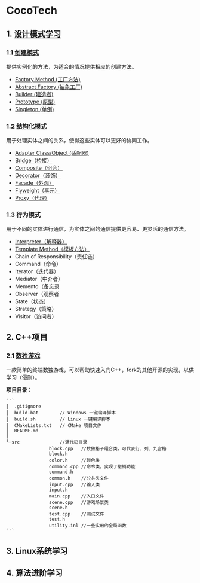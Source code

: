 # CocoTech

## 1. [设计模式学习](https://github.com/Aurelius84/CocoTech/tree/master/design_patterns#1%E5%B8%B8%E8%A7%81%E7%9A%84%E4%B8%89%E7%A7%8D%E6%9C%80%E5%9F%BA%E6%9C%AC%E7%9A%84%E8%AE%BE%E8%AE%A1%E6%A8%A1%E5%BC%8F)

### 1.1 [创建模式](https://github.com/Aurelius84/CocoTech/tree/master/design_patterns#2%E8%AF%A6%E7%BB%86%E7%9A%84%E6%A8%A1%E5%BC%8F%E4%BB%8B%E7%BB%8D)

提供实例化的方法，为适合的情况提供相应的创建方法。

- [Factory Method (工厂方法)](https://github.com/Aurelius84/CocoTech/tree/master/design_patterns#1-factory-method-%E5%B7%A5%E5%8E%82%E6%96%B9%E6%B3%95)
- [Abstract Factory (抽象工厂)](https://github.com/Aurelius84/CocoTech/tree/master/design_patterns#2-abstract-factory-%E6%8A%BD%E8%B1%A1%E5%B7%A5%E5%8E%82)
- [Builder (建造者)](https://github.com/Aurelius84/CocoTech/tree/master/design_patterns#3-builder-%E5%BB%BA%E9%80%A0%E8%80%85)
- [Prototype (原型)](https://github.com/Aurelius84/CocoTech/tree/master/design_patterns#4-prototype-%E5%8E%9F%E5%9E%8B)
- [Singleton (单例)](https://github.com/Aurelius84/CocoTech/tree/master/design_patterns#5-singleton-%E5%8D%95%E4%BE%8B)

### 1.2 [结构化模式](https://github.com/Aurelius84/CocoTech/tree/master/design_patterns#22-%E7%BB%93%E6%9E%84%E5%9E%8B)

用于处理实体之间的关系，使得这些实体可以更好的协同工作。

- [Adapter Class/Object (适配器)](https://github.com/Aurelius84/CocoTech/tree/master/design_patterns#6-adapter-classobject-%E9%80%82%E9%85%8D%E5%99%A8)
- [Bridge（桥接）](https://github.com/Aurelius84/CocoTech/tree/master/design_patterns#7-bridge-%E6%A1%A5%E6%8E%A5)
- [Composite（组合）](https://github.com/Aurelius84/CocoTech/tree/master/design_patterns#8-composite%E7%BB%84%E5%90%88)
- [Decorator（装饰）](https://github.com/Aurelius84/CocoTech/tree/master/design_patterns#9-decorator%E8%A3%85%E9%A5%B0%E5%99%A8)
- [Facade（外观）](https://github.com/Aurelius84/CocoTech/tree/master/design_patterns#10-facade-%E5%A4%96%E8%A7%82)
- [Flyweight（享元）](https://github.com/Aurelius84/CocoTech/tree/master/design_patterns#11-flyweight-%E4%BA%AB%E5%85%83)
- [Proxy（代理）](https://github.com/Aurelius84/CocoTech/tree/master/design_patterns#12-proxy-%E4%BB%A3%E7%90%86)　

### 1.3 行为模式

用于不同的实体进行通信，为实体之间的通信提供更容易、更灵活的通信方法。

- [Interpreter（解释器）](https://github.com/Aurelius84/CocoTech/tree/master/design_patterns#13-interpreter-%E8%A7%A3%E6%9E%90%E5%99%A8)
- [Template Method（模板方法）](https://github.com/Aurelius84/CocoTech/tree/master/design_patterns#14-template-method-%E6%A8%A1%E6%9D%BF%E6%96%B9%E6%B3%95)
- Chain of Responsibility（责任链）
- Command（命令）
- Iterator（迭代器）
- Mediator（中介者）
- Memento（备忘录
- Observer（观察者
- State（状态）
- Strategy（策略）
- Visitor（访问者）

## 2. C++项目

### 2.1 [数独游戏](https://github.com/Aurelius84/CocoTech/tree/master/cpp/sudoku#%E9%A1%B9%E7%9B%AE%E7%BB%93%E6%9E%84)

一款简单的终端数独游戏，可以帮助快速入门C++，fork的其他开源的实现，以供学习（侵删）。

**项目目录：**

    ```
    │  .gitignore
    │  build.bat        // Windows 一键编译脚本
    │  build.sh         // Linux 一键编译脚本
    │  CMakeLists.txt   // CMake 项目文件
    │  README.md
    │
    └─src               //源代码目录
                    block.cpp   //数独格子组合类，可代表行、列、九宫格
                    block.h
                    color.h     //颜色类
                    command.cpp //命令类，实现了撤销功能
                    command.h
                    common.h    //公共头文件
                    input.cpp   //输入类
                    input.h
                    main.cpp    //入口文件
                    scene.cpp   //游戏场景类
                    scene.h
                    test.cpp    //测试文件
                    test.h
                    utility.inl //一些实用的全局函数
    ```
    
## 3. Linux系统学习


## 4. 算法进阶学习
